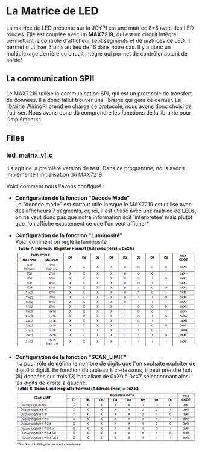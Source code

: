 
# **La Matrice de LED**
La matrice de LED présente sur la JOYPI est une matrice 8*8 avec des LED rouges. Elle est couplée avec un **MAX7219**, qui est un circuit intégré permettant le contrôle d'afficheur sept segments et de matrices de LED. Il permet d'utiliser 3 pins au lieu de 16 dans notre cas. Il y a donc un multiplexage derrière ce circuit intégré qui permet de contrôler autant de sortie! 

## La communication SPI!

Le MAX7219 utilise la communication SPI, qui est un protocole de transfert de données. Il a donc fallut trouver une librairie qui gère ce dernier. La librairie [WiringPi
](https://github.com/WiringPi/WiringPi) prend en charge ce protocole, nous avons donc choisi de l'utiliser. Nous avons donc dû comprendre les fonctions de la librairie pour l'implémenter.

## Files

### led_matrix_v1.c

Il s'agit de la première version de test. Dans ce programme, nous avons implémenté l'initialisation du MAX7219.

Voici comment nous l'avons configuré : 

 - **Configuration de la fonction "Decode Mode"**\
Le "decode mode" est surtout utile lorsque le MAX7219 est utilisé avec des afficheurs 7 segments, or, ici,  il est utilisé avec une matrice de LEDs, on ne veut donc pas que notre information soit 'interprétée'  mais plutôt que l'on affiche exactement ce que l'on veut afficher*

 - **Configuration de la fonction "Luminosité"**\
 Voici comment on règle la luminosité : 
 ![explication_luminosite](images/luminosite-MAX7219.png)
 
 - **Configuration de la fonction "SCAN_LIMIT"**\
 Il a pour rôle de définir le nombre de digits que l'on souhaite exploiter de digit0 à digit8. En fonction du tableau 8 ci-dessous, il peut prendre huit (8) données sur trois (3) bits allant de 0xX0 à 0xX7 sélectionnant ainsi les digits de droite à gauche.
  ![explication_scan_limit](images/scan_limit-MAX7219.png)



